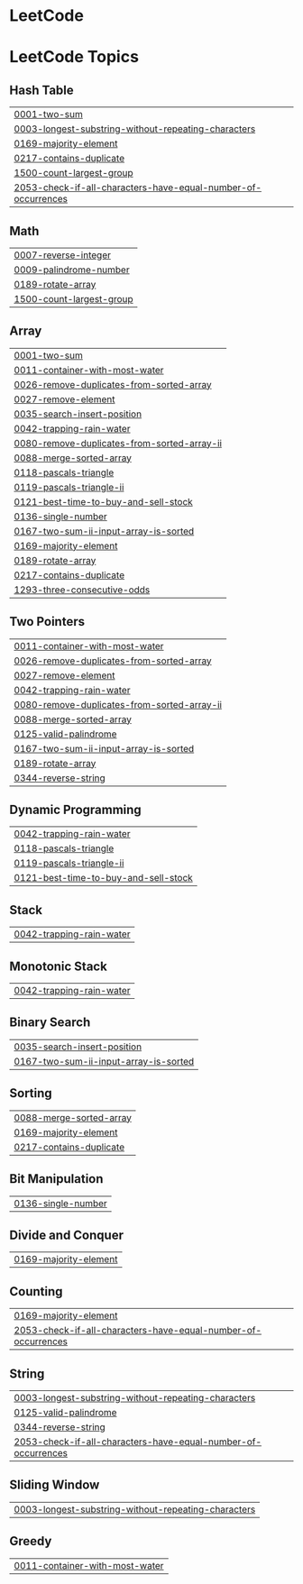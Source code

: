 # LeetCode
<!---LeetCode Topics Start-->
# LeetCode Topics
## Hash Table
|  |
| ------- |
| [0001-two-sum](https://github.com/ShubhhKaushik/LeetCode/tree/master/0001-two-sum) |
| [0003-longest-substring-without-repeating-characters](https://github.com/ShubhhKaushik/LeetCode/tree/master/0003-longest-substring-without-repeating-characters) |
| [0169-majority-element](https://github.com/ShubhhKaushik/LeetCode/tree/master/0169-majority-element) |
| [0217-contains-duplicate](https://github.com/ShubhhKaushik/LeetCode/tree/master/0217-contains-duplicate) |
| [1500-count-largest-group](https://github.com/ShubhhKaushik/LeetCode/tree/master/1500-count-largest-group) |
| [2053-check-if-all-characters-have-equal-number-of-occurrences](https://github.com/ShubhhKaushik/LeetCode/tree/master/2053-check-if-all-characters-have-equal-number-of-occurrences) |
## Math
|  |
| ------- |
| [0007-reverse-integer](https://github.com/ShubhhKaushik/LeetCode/tree/master/0007-reverse-integer) |
| [0009-palindrome-number](https://github.com/ShubhhKaushik/LeetCode/tree/master/0009-palindrome-number) |
| [0189-rotate-array](https://github.com/ShubhhKaushik/LeetCode/tree/master/0189-rotate-array) |
| [1500-count-largest-group](https://github.com/ShubhhKaushik/LeetCode/tree/master/1500-count-largest-group) |
## Array
|  |
| ------- |
| [0001-two-sum](https://github.com/ShubhhKaushik/LeetCode/tree/master/0001-two-sum) |
| [0011-container-with-most-water](https://github.com/ShubhhKaushik/LeetCode/tree/master/0011-container-with-most-water) |
| [0026-remove-duplicates-from-sorted-array](https://github.com/ShubhhKaushik/LeetCode/tree/master/0026-remove-duplicates-from-sorted-array) |
| [0027-remove-element](https://github.com/ShubhhKaushik/LeetCode/tree/master/0027-remove-element) |
| [0035-search-insert-position](https://github.com/ShubhhKaushik/LeetCode/tree/master/0035-search-insert-position) |
| [0042-trapping-rain-water](https://github.com/ShubhhKaushik/LeetCode/tree/master/0042-trapping-rain-water) |
| [0080-remove-duplicates-from-sorted-array-ii](https://github.com/ShubhhKaushik/LeetCode/tree/master/0080-remove-duplicates-from-sorted-array-ii) |
| [0088-merge-sorted-array](https://github.com/ShubhhKaushik/LeetCode/tree/master/0088-merge-sorted-array) |
| [0118-pascals-triangle](https://github.com/ShubhhKaushik/LeetCode/tree/master/0118-pascals-triangle) |
| [0119-pascals-triangle-ii](https://github.com/ShubhhKaushik/LeetCode/tree/master/0119-pascals-triangle-ii) |
| [0121-best-time-to-buy-and-sell-stock](https://github.com/ShubhhKaushik/LeetCode/tree/master/0121-best-time-to-buy-and-sell-stock) |
| [0136-single-number](https://github.com/ShubhhKaushik/LeetCode/tree/master/0136-single-number) |
| [0167-two-sum-ii-input-array-is-sorted](https://github.com/ShubhhKaushik/LeetCode/tree/master/0167-two-sum-ii-input-array-is-sorted) |
| [0169-majority-element](https://github.com/ShubhhKaushik/LeetCode/tree/master/0169-majority-element) |
| [0189-rotate-array](https://github.com/ShubhhKaushik/LeetCode/tree/master/0189-rotate-array) |
| [0217-contains-duplicate](https://github.com/ShubhhKaushik/LeetCode/tree/master/0217-contains-duplicate) |
| [1293-three-consecutive-odds](https://github.com/ShubhhKaushik/LeetCode/tree/master/1293-three-consecutive-odds) |
## Two Pointers
|  |
| ------- |
| [0011-container-with-most-water](https://github.com/ShubhhKaushik/LeetCode/tree/master/0011-container-with-most-water) |
| [0026-remove-duplicates-from-sorted-array](https://github.com/ShubhhKaushik/LeetCode/tree/master/0026-remove-duplicates-from-sorted-array) |
| [0027-remove-element](https://github.com/ShubhhKaushik/LeetCode/tree/master/0027-remove-element) |
| [0042-trapping-rain-water](https://github.com/ShubhhKaushik/LeetCode/tree/master/0042-trapping-rain-water) |
| [0080-remove-duplicates-from-sorted-array-ii](https://github.com/ShubhhKaushik/LeetCode/tree/master/0080-remove-duplicates-from-sorted-array-ii) |
| [0088-merge-sorted-array](https://github.com/ShubhhKaushik/LeetCode/tree/master/0088-merge-sorted-array) |
| [0125-valid-palindrome](https://github.com/ShubhhKaushik/LeetCode/tree/master/0125-valid-palindrome) |
| [0167-two-sum-ii-input-array-is-sorted](https://github.com/ShubhhKaushik/LeetCode/tree/master/0167-two-sum-ii-input-array-is-sorted) |
| [0189-rotate-array](https://github.com/ShubhhKaushik/LeetCode/tree/master/0189-rotate-array) |
| [0344-reverse-string](https://github.com/ShubhhKaushik/LeetCode/tree/master/0344-reverse-string) |
## Dynamic Programming
|  |
| ------- |
| [0042-trapping-rain-water](https://github.com/ShubhhKaushik/LeetCode/tree/master/0042-trapping-rain-water) |
| [0118-pascals-triangle](https://github.com/ShubhhKaushik/LeetCode/tree/master/0118-pascals-triangle) |
| [0119-pascals-triangle-ii](https://github.com/ShubhhKaushik/LeetCode/tree/master/0119-pascals-triangle-ii) |
| [0121-best-time-to-buy-and-sell-stock](https://github.com/ShubhhKaushik/LeetCode/tree/master/0121-best-time-to-buy-and-sell-stock) |
## Stack
|  |
| ------- |
| [0042-trapping-rain-water](https://github.com/ShubhhKaushik/LeetCode/tree/master/0042-trapping-rain-water) |
## Monotonic Stack
|  |
| ------- |
| [0042-trapping-rain-water](https://github.com/ShubhhKaushik/LeetCode/tree/master/0042-trapping-rain-water) |
## Binary Search
|  |
| ------- |
| [0035-search-insert-position](https://github.com/ShubhhKaushik/LeetCode/tree/master/0035-search-insert-position) |
| [0167-two-sum-ii-input-array-is-sorted](https://github.com/ShubhhKaushik/LeetCode/tree/master/0167-two-sum-ii-input-array-is-sorted) |
## Sorting
|  |
| ------- |
| [0088-merge-sorted-array](https://github.com/ShubhhKaushik/LeetCode/tree/master/0088-merge-sorted-array) |
| [0169-majority-element](https://github.com/ShubhhKaushik/LeetCode/tree/master/0169-majority-element) |
| [0217-contains-duplicate](https://github.com/ShubhhKaushik/LeetCode/tree/master/0217-contains-duplicate) |
## Bit Manipulation
|  |
| ------- |
| [0136-single-number](https://github.com/ShubhhKaushik/LeetCode/tree/master/0136-single-number) |
## Divide and Conquer
|  |
| ------- |
| [0169-majority-element](https://github.com/ShubhhKaushik/LeetCode/tree/master/0169-majority-element) |
## Counting
|  |
| ------- |
| [0169-majority-element](https://github.com/ShubhhKaushik/LeetCode/tree/master/0169-majority-element) |
| [2053-check-if-all-characters-have-equal-number-of-occurrences](https://github.com/ShubhhKaushik/LeetCode/tree/master/2053-check-if-all-characters-have-equal-number-of-occurrences) |
## String
|  |
| ------- |
| [0003-longest-substring-without-repeating-characters](https://github.com/ShubhhKaushik/LeetCode/tree/master/0003-longest-substring-without-repeating-characters) |
| [0125-valid-palindrome](https://github.com/ShubhhKaushik/LeetCode/tree/master/0125-valid-palindrome) |
| [0344-reverse-string](https://github.com/ShubhhKaushik/LeetCode/tree/master/0344-reverse-string) |
| [2053-check-if-all-characters-have-equal-number-of-occurrences](https://github.com/ShubhhKaushik/LeetCode/tree/master/2053-check-if-all-characters-have-equal-number-of-occurrences) |
## Sliding Window
|  |
| ------- |
| [0003-longest-substring-without-repeating-characters](https://github.com/ShubhhKaushik/LeetCode/tree/master/0003-longest-substring-without-repeating-characters) |
## Greedy
|  |
| ------- |
| [0011-container-with-most-water](https://github.com/ShubhhKaushik/LeetCode/tree/master/0011-container-with-most-water) |
<!---LeetCode Topics End-->